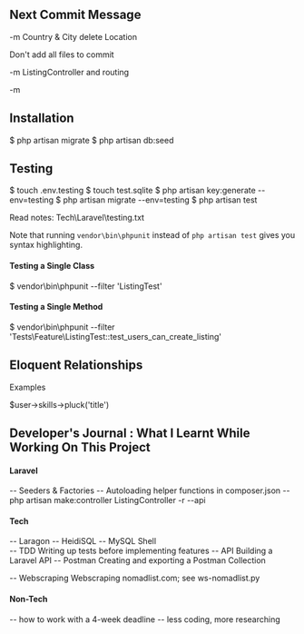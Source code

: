 
## Next Commit Message

-m
Country & City
delete Location

Don't add all files to commit






-m
ListingController and routing

-m




## Installation

$ php artisan migrate
$ php artisan db:seed



## Testing

$ touch .env.testing
$ touch test.sqlite
$ php artisan key:generate --env=testing
$ php artisan migrate --env=testing
$ php artisan test

Read notes: Tech\Laravel\testing.txt

Note that running `vendor\bin\phpunit` instead of
`php artisan test` gives you syntax highlighting.

#### Testing a Single Class
$ vendor\bin\phpunit --filter 'ListingTest'

#### Testing a Single Method
$ vendor\bin\phpunit --filter 'Tests\\Feature\\ListingTest::test_users_can_create_listing'










## Eloquent Relationships

Examples

$user->skills->pluck('title')





## Developer's Journal : What I Learnt While Working On This Project

#### Laravel
-- Seeders & Factories
-- Autoloading helper functions in composer.json
-- php artisan make:controller ListingController -r --api

#### Tech
-- Laragon
-- HeidiSQL
-- MySQL Shell	
-- TDD				Writing up tests before implementing features
-- API				Building a Laravel API
-- Postman			Creating and exporting a Postman Collection

-- Webscraping			Webscraping nomadlist.com; see ws-nomadlist.py

#### Non-Tech
-- how to work with a 4-week deadline
-- less coding, more researching
